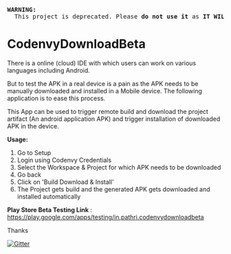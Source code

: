 <pre>
<b>WARNING:</b>
  This project is deprecated. Please <b>do not use it</b> as <b>IT WILL NOT WORK</b> with the current Codenvy.io IDE.
</pre>

# CodenvyDownloadBeta

There is a online (cloud) IDE with which users can work on various languages including Android. 

But to test the APK in a real device is a pain as the APK needs to be manually downloaded and installed in a Mobile device. The following application is to ease this process.

This App can be used to trigger remote build and download the project artifact (An android application APK) and trigger installation of downloaded APK in the device.

**Usage:**

1. Go to Setup
2. Login using Codenvy Credentials
3. Select the Workspace & Project for which APK needs to be downloaded
4. Go back
5. Click on 'Build Download & Install'
6. The Project gets build and the generated APK gets downloaded and installed automatically 

**Play Store Beta Testing Link** : https://play.google.com/apps/testing/in.pathri.codenvydownloadbeta

Thanks


[![Gitter](https://badges.gitter.im/PathriK/CodenvyDownload.svg)](https://gitter.im/PathriK/CodenvyDownload?utm_source=badge&utm_medium=badge&utm_campaign=pr-badge&utm_content=badge)
